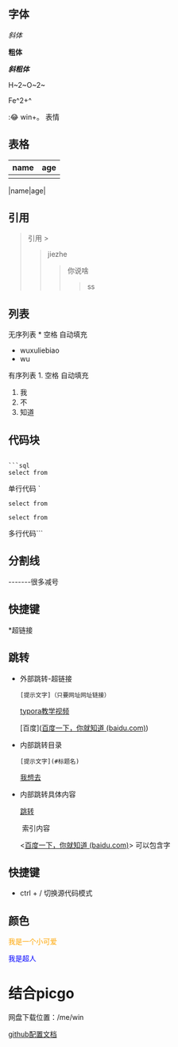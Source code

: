 ## 字体

*斜体*

**粗体**

***斜粗体***

H~2~O~2~  

Fe^2+^

:😂 win+。  表情



## 表格

| name | age  |
| ---- | ---- |
|      |      |

|name|age|

## 引用



> 引用  >
>
> > jiezhe 
> >
> > > 你说啥
> > >
> > > > ss



## 列表

无序列表  * 空格    自动填充

* wuxuliebiao 
* wu

有序列表 1. 空格    自动填充

1. 我
2. 不
3. 知道



## 代码块

 ```语言名字

```sql
select from

 ```

单行代码 `

`select from`

`select from`

多行代码```    



## 分割线

-------很多减号



## 快捷键

*超链接







## 跳转

* 外部跳转-超链接

  `[提示文字]（只要网址网址链接）`

  [typora教学视频](https://www.bilibili.com/video/BV1d741147k2?spm_id_from=333.337.search-card.all.click&vd_source=7fd7fbf00328c964fd617af623686ed0)

  [百度]([百度一下，你就知道 (baidu.com)](https://www.baidu.com/))

* 内部跳转目录

  `[提示文字](#标题名)`

  [我想去](#表格)

* 内部跳转具体内容

  [跳转](#code)

  <a name = "code"> 索引内容</a>
  
  
  
  <[百度一下，你就知道 (baidu.com)](https://www.baidu.com/)> 可以包含字

## 快捷键

*  ctrl + /  切换源代码模式
## 颜色
<font color='orange'>我是一个小可爱</font>

<font color = "blue">我是超人</font>



# 结合picgo

网盘下载位置：/me/win

 [github配置文档](https://zhuanlan.zhihu.com/p/489236769)



























